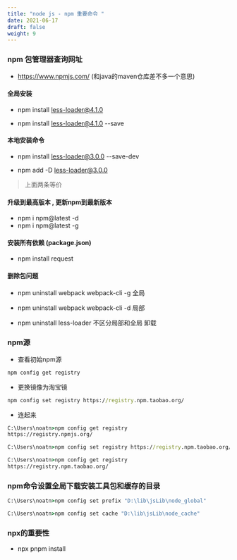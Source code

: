 ```yaml
---
title: "node js - npm 重要命令 "
date: 2021-06-17
draft: false
weight: 9
---
```


### npm 包管理器查询网址

+ https://www.npmjs.com/   (和java的maven仓库差不多一个意思)


#### 全局安装

+ npm install less-loader@4.1.0

+ npm install less-loader@4.1.0 --save


#### 本地安装命令

+ npm install less-loader@3.0.0 --save-dev

+ npm add -D less-loader@3.0.0



> 上面两条等价

####  升级到最高版本  , 更新npm到最新版本

+ npm i npm@latest -d  
+ npm i npm@latest -g

#### 安装所有依赖 (package.json)

+ npm install request

#### 删除包问题

+ npm uninstall webpack webpack-cli -g  全局
+ npm uninstall webpack webpack-cli -d  局部

+ npm uninstall less-loader 不区分局部和全局 卸载


### npm源

+  查看初始npm源

```cmd
npm config get registry
```

+ 更换镜像为淘宝镜

```cmd
npm config set registry https://registry.npm.taobao.org/
```

+ 连起来

```cmd
C:\Users\noatn>npm config get registry
https://registry.npmjs.org/

C:\Users\noatn>npm config set registry https://registry.npm.taobao.org/

C:\Users\noatn>npm config get registry
https://registry.npm.taobao.org/
```


### npm命令设置全局下载安装工具包和缓存的目录

```cmd
C:\Users\noatn>npm config set prefix "D:\lib\jsLib\node_global"

C:\Users\noatn>npm config set cache "D:\lib\jsLib\node_cache"
```

### npx的重要性
+  npx pnpm install
